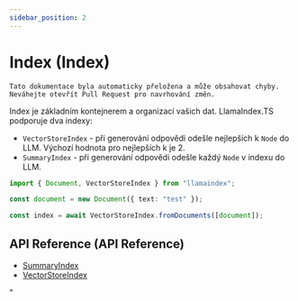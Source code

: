 ```yaml
---
sidebar_position: 2
---
```


# Index (Index)

`Tato dokumentace byla automaticky přeložena a může obsahovat chyby. Neváhejte otevřít Pull Request pro navrhování změn.`

Index je základním kontejnerem a organizací vašich dat. LlamaIndex.TS podporuje dva indexy:

- `VectorStoreIndex` - při generování odpovědi odešle nejlepších k `Node` do LLM. Výchozí hodnota pro nejlepších k je 2.
- `SummaryIndex` - při generování odpovědi odešle každý `Node` v indexu do LLM.

```typescript
import { Document, VectorStoreIndex } from "llamaindex";

const document = new Document({ text: "test" });

const index = await VectorStoreIndex.fromDocuments([document]);
```

## API Reference (API Reference)

- [SummaryIndex](../../api/classes/SummaryIndex.md)
- [VectorStoreIndex](../../api/classes/VectorStoreIndex.md)

"
